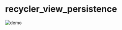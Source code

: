 # recycler_view_persistence
![demo](https://github.com/linomp/recycler_view_persistence/tree/master/app/app_showcase.gif)
